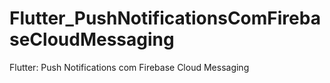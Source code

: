 # Flutter_PushNotificationsComFirebaseCloudMessaging
Flutter: Push Notifications com Firebase Cloud Messaging
